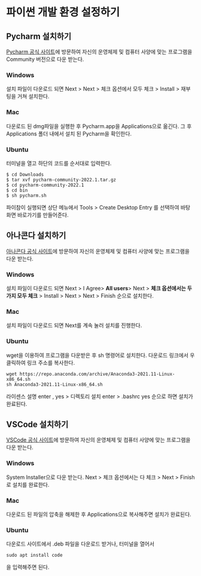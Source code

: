 ﻿# 파이썬 개발 환경 설정하기

## Pycharm 설치하기
[Pycharm 공식 사이트](https://www.jetbrains.com/ko-kr/pycharm/download/#section=windows)에 방문하여 자신의 운영체제 및 컴퓨터 사양에 맞는 프로그램을  Community 버전으로 다운 받는다.
### Windows
설치 파일이 다운로드 되면 Next > Next > 체크 옵션에서 모두 체크 > Install > 재부팅을 거쳐 설치한다.
### Mac
다운로드 된 dmg파일을 실행한 후 Pycharm.app을 Applications으로 옮긴다.
그 후 Applications 폴더 내에서 설치 된 Pycharm을 확인한다.

### Ubuntu
터미널을 열고 하단의 코드를 순서대로 입력한다.
```
$ cd Downloads
$ tar xvf pycharm-community-2022.1.tar.gz
$ cd pycharm-community-2022.1
$ cd bin
$ sh pycharm.sh
```
파이참이 실행되면 상단 메뉴에서 Tools > Create Desktop Entry 를 선택하여 바탕화면 바로가기를 만들어준다. 

## 아나콘다 설치하기

[아나콘다 공식 사이트](https://www.anaconda.com/products/distribution)에 방문하여 자신의 운영체제 및 컴퓨터 사양에 맞는  프로그램을 다운 받는다.
### Windows
설치 파일이 다운로드 되면 Next > I Agree> **All users**> Next > **체크 옵션에서는 두 가지 모두 체크** > Install  >  Next > Next > Finish 순으로 설치한다.
### Mac
설치 파일이 다운로드 되면 Next를 계속 눌러 설치를 진행한다.
### Ubuntu
wget을 이용하여 프로그램을 다운받은 후 sh 명령어로 설치한다.
다운로드 링크에서 우클릭하여 링크 주소를 복사한다.
```
wget https://repo.anaconda.com/archive/Anaconda3-2021.11-Linux-x86_64.sh
sh Anaconda3-2021.11-Linux-x86_64.sh
```
라이센스 설명 enter , yes > 디렉토리 설치 enter > .bashrc yes 순으로 하면 설치가완료된다.

## VSCode 설치하기

[VSCode 공식 사이트](https://code.visualstudio.com/download)에 방문하여
자신의 운영체제 및 컴퓨터 사양에 맞는 프로그램을 다운 받는다.
### Windows
System Installer으로 다운 받는다.
Next > 체크 옵션에서는 다 체크 >  Next > Finish 로 설치를 완료한다.
### Mac
다운로드 된 파일의 압축을 해제한 후 Applications으로 복사해주면 설치가 완료된다. 
### Ubuntu
다운로드 사이트에서 .deb 파일을 다운로드 받거나, 
터미널을 열어서
```
sudo apt install code
```
을 입력해주면 된다.




